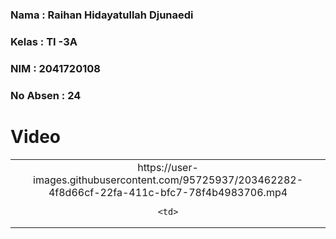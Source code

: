 ### **Nama**      : Raihan Hidayatullah Djunaedi
### **Kelas**     : TI -3A
### **NIM**       : 2041720108
### **No Absen**  : 24
# 

# Video

<table>
  <tr align="center">
    <td>
https://user-images.githubusercontent.com/95725937/203462282-4f8d66cf-22fa-411c-bfc7-78f4b4983706.mp4


    <td>
  </tr>
 </table>

